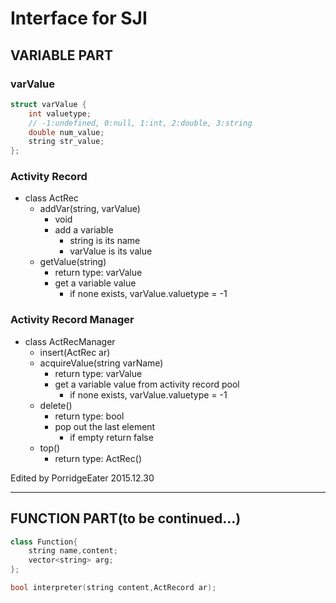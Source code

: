 Interface for SJI
===

## VARIABLE PART
### varValue
```cpp
struct varValue {
	int valuetype;
	// -1:undefined, 0:null, 1:int, 2:double, 3:string
	double num_value;
	string str_value;
};
```

### Activity Record
- class ActRec
	- addVar(string, varValue)
		- void
		- add a variable
			- string is its name
			- varValue is its value
	- getValue(string)
		- return type: varValue
		- get a variable value
			- if none exists, varValue.valuetype = -1

### Activity Record Manager
- class ActRecManager
	- insert(ActRec ar)
	- acquireValue(string varName)
		- return type: varValue
		- get a variable value from activity record pool
			- if none exists, varValue.valuetype = -1
	- delete()
		- return type: bool
		- pop out the last element
			- if empty return false
	- top()
		- return type: ActRec()


Edited by PorridgeEater 2015.12.30

- - - -

## FUNCTION PART(to be continued...)

```cpp
class Function{
	string name,content;
	vector<string> arg;
};
```

```cpp
bool interpreter(string content,ActRecord ar);
```

